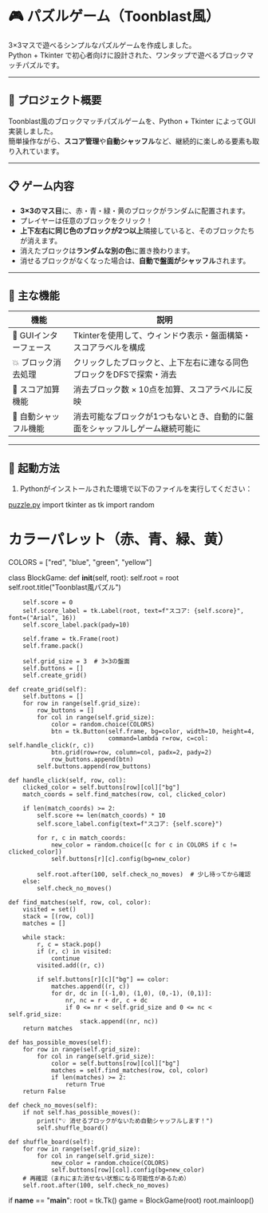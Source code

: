 # 🎮 パズルゲーム（Toonblast風）

3×3マスで遊べるシンプルなパズルゲームを作成しました。  
Python + Tkinter で初心者向けに設計された、ワンタップで遊べるブロックマッチパズルです。

---

## 🧩 プロジェクト概要

Toonblast風のブロックマッチパズルゲームを、Python + Tkinter によってGUI実装しました。  
簡単操作ながら、**スコア管理**や**自動シャッフル**など、継続的に楽しめる要素も取り入れています。

---

## 📋 ゲーム内容

- **3×3のマス目**に、赤・青・緑・黄のブロックがランダムに配置されます。
- プレイヤーは任意のブロックをクリック！
- **上下左右に同じ色のブロックが2つ以上**隣接していると、そのブロックたちが消えます。
- 消えたブロックは**ランダムな別の色**に置き換わります。
- 消せるブロックがなくなった場合は、**自動で盤面がシャッフル**されます。

---

## 🔧 主な機能

| 機能 | 説明 |
|------|------|
| 🎨 GUIインターフェース | Tkinterを使用して、ウィンドウ表示・盤面構築・スコアラベルを構成 |
| 💥 ブロック消去処理 | クリックしたブロックと、上下左右に連なる同色ブロックをDFSで探索・消去 |
| 🧮 スコア加算機能 | 消去ブロック数 × 10点を加算、スコアラベルに反映 |
| 🔁 自動シャッフル機能 | 消去可能なブロックが1つもないとき、自動的に盤面をシャッフルしゲーム継続可能に |

---

## 🚀 起動方法

1. Pythonがインストールされた環境で以下のファイルを実行してください：

[puzzle.py](https://github.com/user-attachments/files/22081194/puzzle.py)
import tkinter as tk
import random

# カラーパレット（赤、青、緑、黄）
COLORS = ["red", "blue", "green", "yellow"]

class BlockGame:
    def __init__(self, root):
        self.root = root
        self.root.title("Toonblast風パズル")

        self.score = 0
        self.score_label = tk.Label(root, text=f"スコア: {self.score}", font=("Arial", 16))
        self.score_label.pack(pady=10)

        self.frame = tk.Frame(root)
        self.frame.pack()

        self.grid_size = 3  # 3×3の盤面
        self.buttons = []
        self.create_grid()

    def create_grid(self):
        self.buttons = []
        for row in range(self.grid_size):
            row_buttons = []
            for col in range(self.grid_size):
                color = random.choice(COLORS)
                btn = tk.Button(self.frame, bg=color, width=10, height=4,
                                command=lambda r=row, c=col: self.handle_click(r, c))
                btn.grid(row=row, column=col, padx=2, pady=2)
                row_buttons.append(btn)
            self.buttons.append(row_buttons)

    def handle_click(self, row, col):
        clicked_color = self.buttons[row][col]["bg"]
        match_coords = self.find_matches(row, col, clicked_color)

        if len(match_coords) >= 2:
            self.score += len(match_coords) * 10
            self.score_label.config(text=f"スコア: {self.score}")

            for r, c in match_coords:
                new_color = random.choice([c for c in COLORS if c != clicked_color])
                self.buttons[r][c].config(bg=new_color)

            self.root.after(100, self.check_no_moves)  # 少し待ってから確認
        else:
            self.check_no_moves()

    def find_matches(self, row, col, color):
        visited = set()
        stack = [(row, col)]
        matches = []

        while stack:
            r, c = stack.pop()
            if (r, c) in visited:
                continue
            visited.add((r, c))

            if self.buttons[r][c]["bg"] == color:
                matches.append((r, c))
                for dr, dc in [(-1,0), (1,0), (0,-1), (0,1)]:
                    nr, nc = r + dr, c + dc
                    if 0 <= nr < self.grid_size and 0 <= nc < self.grid_size:
                        stack.append((nr, nc))
        return matches

    def has_possible_moves(self):
        for row in range(self.grid_size):
            for col in range(self.grid_size):
                color = self.buttons[row][col]["bg"]
                matches = self.find_matches(row, col, color)
                if len(matches) >= 2:
                    return True
        return False

    def check_no_moves(self):
        if not self.has_possible_moves():
            print("💡 消せるブロックがないため自動シャッフルします！")
            self.shuffle_board()

    def shuffle_board(self):
        for row in range(self.grid_size):
            for col in range(self.grid_size):
                new_color = random.choice(COLORS)
                self.buttons[row][col].config(bg=new_color)
        # 再確認（まれにまた消せない状態になる可能性があるため）
        self.root.after(100, self.check_no_moves)

if __name__ == "__main__":
    root = tk.Tk()
    game = BlockGame(root)
    root.mainloop()





